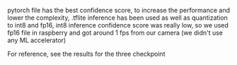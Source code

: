 pytorch file has the best confidence score, 
to increase the performance and lower the complexity,
.tflite inference has been used as well as quantization to int8 and fp16,
int8 inference confidence score was really low, so we used fp16 file in raspberry and got around 1 fps from our camera (we didn't use any ML accelerator)

For reference, see the results for the three checkpoint
